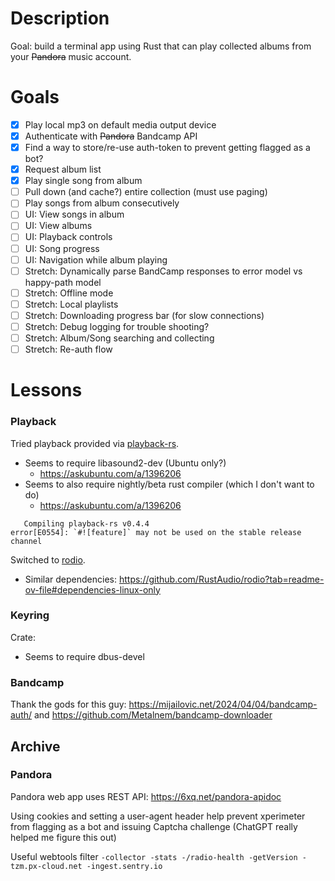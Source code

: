 # Description
Goal: build a terminal app using Rust that can play collected albums from your ~~Pandora~~ music account.

# Goals
- [x] Play local mp3 on default media output device
- [x] Authenticate with ~~Pandora~~ Bandcamp API
- [x] Find a way to store/re-use auth-token to prevent getting flagged as a bot?
- [x] Request album list
- [x] Play single song from album
- [ ] Pull down (and cache?) entire collection (must use paging)
- [ ] Play songs from album consecutively
- [ ] UI: View songs in album
- [ ] UI: View albums
- [ ] UI: Playback controls 
- [ ] UI: Song progress
- [ ] UI: Navigation while album playing
- [ ] Stretch: Dynamically parse BandCamp responses to error model vs happy-path model
- [ ] Stretch: Offline mode
- [ ] Stretch: Local playlists
- [ ] Stretch: Downloading progress bar (for slow connections)
- [ ] Stretch: Debug logging for trouble shooting?
- [ ] Stretch: Album/Song searching and collecting
- [ ] Stretch: Re-auth flow

# Lessons
### Playback
Tried playback provided via [playback-rs](https://crates.io/crates/playback-rs/0.4.4).
 - Seems to require libasound2-dev (Ubuntu only?)
   - https://askubuntu.com/a/1396206
 - Seems to also require nightly/beta rust compiler (which I don't want to do)
   - https://askubuntu.com/a/1396206
```
   Compiling playback-rs v0.4.4
error[E0554]: `#![feature]` may not be used on the stable release channel
```

Switched to [rodio](https://crates.io/crates/rodio).
 - Similar dependencies: https://github.com/RustAudio/rodio?tab=readme-ov-file#dependencies-linux-only

### Keyring
Crate: 
 - Seems to require dbus-devel

### Bandcamp
Thank the gods for this guy: https://mijailovic.net/2024/04/04/bandcamp-auth/ and https://github.com/Metalnem/bandcamp-downloader

## Archive
### Pandora
Pandora web app uses REST API: https://6xq.net/pandora-apidoc

Using cookies and setting a user-agent header help prevent xperimeter from flagging as a bot and issuing Captcha challenge
(ChatGPT really helped me figure this out)

Useful webtools filter `-collector -stats -/radio-health -getVersion -tzm.px-cloud.net -ingest.sentry.io`
